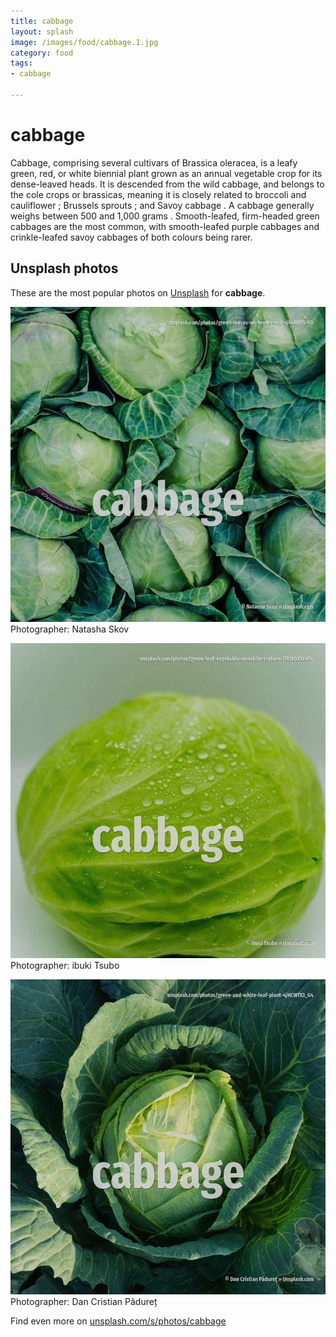 ```yaml
---
title: cabbage
layout: splash
image: /images/food/cabbage.1.jpg
category: food
tags:
- cabbage

---
```

# cabbage

Cabbage, comprising several cultivars of Brassica oleracea, is a leafy green, red, or white   biennial plant grown as an annual vegetable crop for its dense-leaved heads. It is descended from the wild cabbage, and belongs to the cole crops or brassicas, meaning it is  closely related to broccoli and cauliflower ; Brussels sprouts ; and Savoy cabbage .  A cabbage generally weighs between 500 and 1,000 grams . Smooth-leafed, firm-headed green cabbages are the most common, with smooth-leafed purple cabbages  and crinkle-leafed savoy cabbages of both colours being rarer. 

 
## Unsplash photos
These are the most popular photos on [Unsplash](https://unsplash.com) for **cabbage**.
 
![cabbage](/images/food/cabbage.1.jpg)
Photographer:  Natasha Skov
 
![cabbage](/images/food/cabbage.2.jpg)
Photographer:  ibuki Tsubo
 
![cabbage](/images/food/cabbage.3.jpg)
Photographer:  Dan Cristian Pădureț
 
Find even more on [unsplash.com/s/photos/cabbage](https://unsplash.com/s/photos/cabbage)
 
